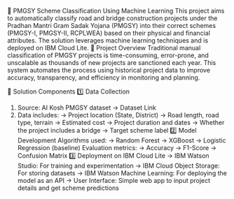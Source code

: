 🚧 PMGSY Scheme Classification Using Machine Learning
This project aims to automatically classify road and bridge construction projects under the Pradhan Mantri Gram Sadak Yojana (PMGSY) into their correct schemes (PMGSY-I, PMGSY-II, RCPLWEA) based on their physical and financial attributes. The solution leverages machine learning techniques and is deployed on IBM Cloud Lite.
📂 Project Overview
Traditional manual classification of PMGSY projects is time-consuming, error-prone, and unscalable as thousands of new projects are sanctioned each year. This system automates the process using historical project data to improve accuracy, transparency, and efficiency in monitoring and planning.

🧩 Solution Components
1️⃣ Data Collection
1. Source: AI Kosh PMGSY dataset
  -> Dataset Link
2. Data includes:
  -> Project location (State, District)
  -> Road length, road type, terrain
  -> Estimated cost
  -> Project duration and dates
  -> Whether the project includes a bridge
  -> Target scheme label
2️⃣ Model Development
Algorithms used:
  -> Random Forest
  -> XGBoost
  -> Logistic Regression (baseline)
Evaluation metrics:
  -> Accuracy
  -> F1-Score
  -> Confusion Matrix
3️⃣ Deployment on IBM Cloud Lite
  -> IBM Watson Studio: For training and experimentation
  -> IBM Cloud Object Storage: For storing datasets
  -> IBM Watson Machine Learning: For deploying the model as an API
  -> User Interface: Simple web app to input project details and get scheme predictions


